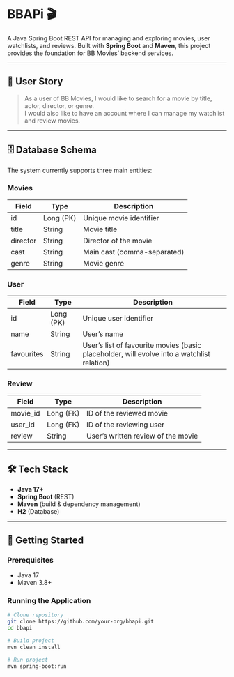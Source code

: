 # BBAPi 🎬  

A Java Spring Boot REST API for managing and exploring movies, user watchlists, and reviews. Built with **Spring Boot** and **Maven**, this project provides the foundation for BB Movies’ backend services.  

---

## 📖 User Story  

> As a user of BB Movies, I would like to search for a movie by title, actor, director, or genre.  
> I would also like to have an account where I can manage my watchlist and review movies.  

---

## 🗄️ Database Schema  

The system currently supports three main entities:  

### **Movies**  
| Field    | Type      | Description                     |  
|----------|-----------|---------------------------------|  
| id       | Long (PK) | Unique movie identifier          |  
| title    | String    | Movie title                      |  
| director | String    | Director of the movie            |  
| cast     | String    | Main cast (comma-separated)      |  
| genre    | String    | Movie genre                      |  

### **User**  
| Field      | Type      | Description                              |  
|------------|-----------|------------------------------------------|  
| id         | Long (PK) | Unique user identifier                   |  
| name       | String    | User’s name                              |  
| favourites | String    | User’s list of favourite movies (basic placeholder, will evolve into a watchlist relation) |  

### **Review**  
| Field     | Type      | Description                              |  
|-----------|-----------|------------------------------------------|  
| movie_id  | Long (FK) | ID of the reviewed movie                 |  
| user_id   | Long (FK) | ID of the reviewing user                 |  
| review    | String    | User’s written review of the movie       |  

---

## 🛠️ Tech Stack  

- **Java 17+**  
- **Spring Boot** (REST)  
- **Maven** (build & dependency management)  
- **H2** (Database)  

---

## 🚀 Getting Started  

### Prerequisites  
- Java 17  
- Maven 3.8+ 

### Running the Application  

```bash
# Clone repository
git clone https://github.com/your-org/bbapi.git
cd bbapi

# Build project
mvn clean install

# Run project
mvn spring-boot:run

